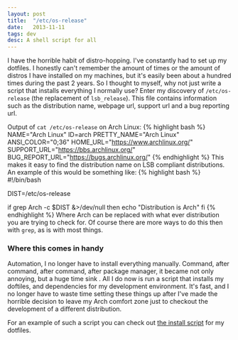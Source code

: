 ```yaml
---
layout: post
title:  "/etc/os-release"
date:   2013-11-11
tags: dev
desc: A shell script for all
---
```


I have the horrible habit of distro-hopping. I've constantly had to set up my dotfiles. I honestly can't remember the amount of times or the amount of distros I have installed on my machines, but it's easily been about a hundred times during the past 2 years. So I thought to myself, why not just write a script that installs everything I normally use? Enter my discovery of `/etc/os-release` (the replacement of `lsb_release`). This file contains information such as the distribution name, webpage url, support url and a bug reporting url.

Output of `cat /etc/os-release` on Arch Linux:
{% highlight bash %}
NAME="Arch Linux"
ID=arch
PRETTY_NAME="Arch Linux"
ANSI_COLOR="0;36"
HOME_URL="https://www.archlinux.org/"
SUPPORT_URL="https://bbs.archlinux.org/"
BUG_REPORT_URL="https://bugs.archlinux.org/"
{% endhighlight %}
This makes it easy to find the distribution name on LSB compliant distributions. An example of this would be something like:
{% highlight bash %}
#!/bin/bash

DIST=/etc/os-release

if grep Arch -c $DIST &>/dev/null
then
    echo "Distribution is Arch"
fi
{% endhighlight %}
Where Arch can be replaced with what ever distribution you are trying to check for. Of course there are more ways to do this then with `grep`, as is with most things.

### Where this comes in handy
Automation, I no longer have to install everything manually. Command, after command, after command, after package manager, it became not only annoying, but a huge time sink . All I do now is run a script that installs my doftiles, and dependencies for my development environment. It's fast, and I no longer have to waste time setting these things up after I've made the horrible decision to leave my Arch comfort zone just to checkout the development of a different distribution. 

For an example of such a script you can check out [the install script](https://github.com/0x1A/dotfiles/blob/master/install.sh) for my dotfiles.
